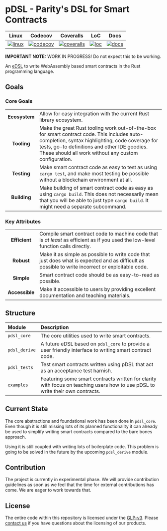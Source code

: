 # pDSL - Parity's DSL for Smart Contracts

| Linux              | Codecov              | Coveralls              | LoC              | Docs              |
|:------------------:|:--------------------:|:----------------------:|:----------------:|:-----------------:|
| [![linux][A1]][A2] | [![codecov][C1]][C2] | [![coveralls][D1]][D2] | [![loc][E1]][E2] | [![docs][F1]][F2] |

[A1]: https://travis-ci.org/Robbepop/pdsl.svg?branch=master
[A2]: https://travis-ci.org/Robbepop/pdsl
[C1]: https://codecov.io/gh/Robbepop/pdsl/branch/master/graph/badge.svg
[C2]: https://codecov.io/gh/Robbepop/pdsl/branch/master
[D1]: https://coveralls.io/repos/github/Robbepop/pdsl/badge.svg?branch=master
[D2]: https://coveralls.io/github/Robbepop/pdsl?branch=master
[E1]: https://tokei.rs/b1/github/Robbepop/pdsl?category=code
[E2]: https://github.com/Aaronepower/tokei#badges
[F1]: https://img.shields.io/badge/docs-nightly-black.svg
[F2]: https://robbepop.github.io/pdsl/pdsl_core/index.html

**IMPORTANT NOTE:** WORK IN PROGRESS! Do not expect this to be working.

An [eDSL](https://wiki.haskell.org/Embedded_domain_specific_language) to write WebAssembly based smart contracts in the Rust programming language.

## Goals

### Core Goals

| | |
|:-:|:-|
| **Ecosystem** | Allow for easy integration with the current Rust library ecosystem. |
| **Tooling** | Make the great Rust tooling work out-of-the-box for smart contract code. This includes auto-completion, syntax highlighting, code coverage for tests, go-to definitions and other IDE goodies. These should all work without any custom configuration. |
| **Testing** | Make smart contract code as easy to test as using `cargo test`, and make most testing be possible without a blockchain environment at all. |
| **Building** | Make building of smart contract code as easy as using `cargo build`. This does not necessarily mean that you will be able to just type `cargo build`. It might need a separate subcommand. |

### Key Attributes

| | |
|:-:|:-|
| **Efficient** | Compile smart contract code to machine code that is _at least_ as efficient as if you used the low-level function calls directly. |
| **Robust** | Make it as simple as possible to write code that just does what is expected and as difficult as possible to write incorrect or exploitable code. |
| **Simple** | Smart contract code should be as easy-to-read as possible. |
| **Accessible** | Make it accessible to users by providing excellent documentation and teaching materials. |

## Structure

| Module | Description |
|:-------|:------------|
| `pdsl_core` | The core utilities used to write smart contracts. |
| `pdsl_derive` | A future eDSL based on `pdsl_core` to provide a user friendly interface to writing smart contract code. |
| `pdsl_tests` | Test smart contracts written using pDSL that act as an acceptance test harnish. |
| `examples` | Featuring some smart contracts written for clarity with focus on teaching users how to use pDSL to write their own contracts. |

## Current State

The core abstractions and foundational work has been done in `pdsl_core`.
Even though it is still missing lots of its planned functionality it can already be used to simplify writing smart contracts compared to the bare bones approach.

Using it is still coupled with writing lots of boilerplate code.
This problem is going to be solved in the future by the upcoming `pdsl_derive` module.

## Contribution

The project is currently in experimental phase. We will provide contribution guidelines as soon as we feel that the time for external contributions has come. We are eager to work towards that.

## License

The entire code within this repository is licensed under the [GLP-v3](LICENSE). Please [contact us](https://www.parity.io/contact/) if you have questions about the licensing of our products.
